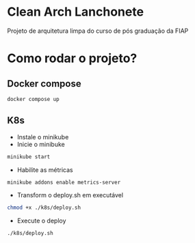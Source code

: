 # Clean Arch Lanchonete
Projeto de arquitetura limpa do curso de pós graduação da FIAP

# Como rodar o projeto?
## Docker compose
```bash
docker compose up
```

## K8s
- Instale o minikube
- Inicie o minibuke
```bash
minikube start
```
- Habilite as métricas
```bash
minikube addons enable metrics-server
```
- Transform o deploy.sh em executável
```bash
chmod +x ./k8s/deploy.sh
```
- Execute o deploy
```bash
./k8s/deploy.sh
```
